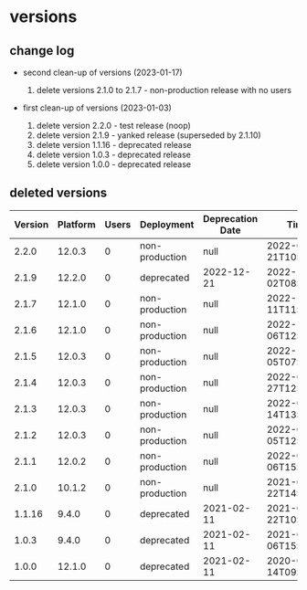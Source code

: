# versions

## change log

* second clean-up of versions (2023-01-17)
  1. delete versions 2.1.0 to 2.1.7 - non-production release with no users

* first clean-up of versions (2023-01-03)
  1. delete version 2.2.0 - test release (noop)
  2. delete version 2.1.9 - yanked release (superseded by 2.1.10)
  3. delete version 1.1.16 - deprecated release
  4. delete version 1.0.3 - deprecated release
  5. delete version 1.0.0 - deprecated release

## deleted versions

| Version | Platform | Users | Deployment     | Deprecation Date | Timestamp                 |
|---------|----------|-------|----------------|------------------|---------------------------|
| 2.2.0   | 12.0.3   | 0     | non-production | null             | 2022-09-21T10:28:21+00:00 |
| 2.1.9   | 12.2.0   | 0     | deprecated     | 2022-12-21       | 2022-11-02T08:03:04+00:00 |
| 2.1.7   | 12.1.0   | 0     | non-production | null             | 2022-10-11T11:30:45+00:00 |
| 2.1.6   | 12.1.0   | 0     | non-production | null             | 2022-10-06T12:05:47+00:00 |
| 2.1.5   | 12.0.3   | 0     | non-production | null             | 2022-10-05T07:30:00+00:00 |
| 2.1.4   | 12.0.3   | 0     | non-production | null             | 2022-09-27T12:42:17+00:00 |
| 2.1.3   | 12.0.3   | 0     | non-production | null             | 2022-09-14T13:31:16+00:00 |
| 2.1.2   | 12.0.3   | 0     | non-production | null             | 2022-09-05T12:27:33+00:00 |
| 2.1.1   | 12.0.2   | 0     | non-production | null             | 2022-04-06T15:02:44+00:00 |
| 2.1.0   | 10.1.2   | 0     | non-production | null             | 2021-04-22T14:31:25+00:00 |
| 1.1.16  | 9.4.0    | 0     | deprecated     | 2021-02-11       | 2021-01-22T10:51:24+00:00 |
| 1.0.3   | 9.4.0    | 0     | deprecated     | 2021-02-11       | 2021-01-06T15:08:31+00:00 |
| 1.0.0   | 12.1.0   | 0     | deprecated     | 2021-02-11       | 2020-07-14T09:15:41+00:00 |
